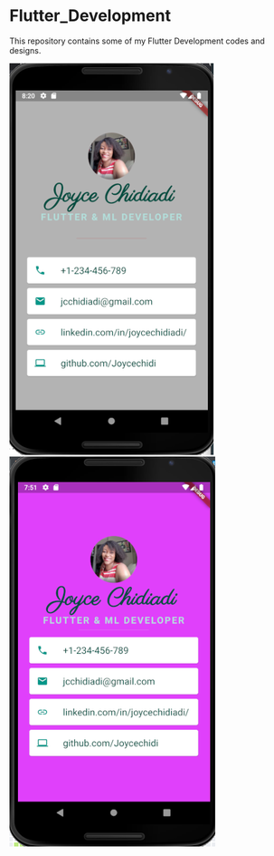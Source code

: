 # Flutter_Development

This repository contains some of my Flutter Development codes and designs.

![JoyceChi's Business Card](/Joyce_Developer_Biz_Card.png)
![JoyceChi's Business Card](/Joyce_Dev_Biz_card.png)
